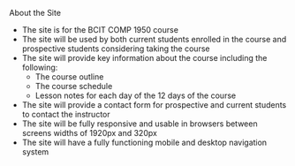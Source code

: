 About the Site
- The site is for the BCIT COMP 1950 course
- The site will be used by both current students enrolled in the course and prospective
students considering taking the course
- The site will provide key information about the course including the following:
    * The course outline
    * The course schedule
    * Lesson notes for each day of the 12 days of the course
- The site will provide a contact form for prospective and current students to contact
the instructor
- The site will be fully responsive and usable in browsers between screens widths of
1920px and 320px
- The site will have a fully functioning mobile and desktop navigation system